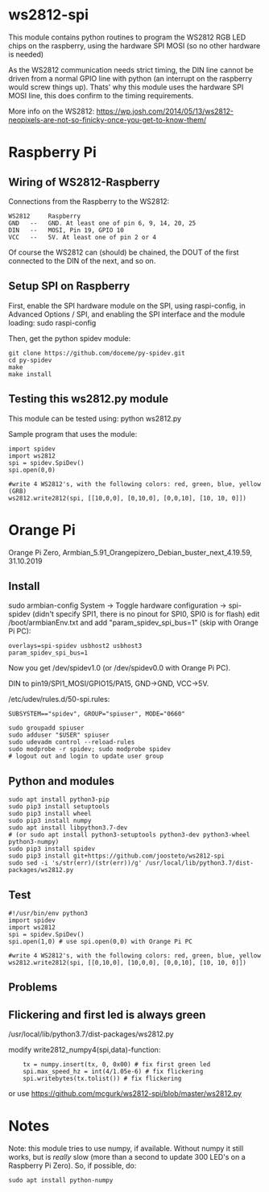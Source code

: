 # ws2812-spi
This module contains python routines to program the WS2812 RGB LED chips on the raspberry,
using the hardware SPI MOSI (so no other hardware is needed)

As the WS2812 communication needs strict timing, the DIN line cannot be driven from
a normal GPIO line with python (an interrupt on the raspberry would screw things up).
Thats' why this module uses the hardware SPI MOSI line, this does confirm to the
timing requirements.

More info on the WS2812: https://wp.josh.com/2014/05/13/ws2812-neopixels-are-not-so-finicky-once-you-get-to-know-them/

# Raspberry Pi

## Wiring of WS2812-Raspberry
Connections from the Raspberry to the WS2812:
```
WS2812     Raspberry
GND   --   GND. At least one of pin 6, 9, 14, 20, 25
DIN   --   MOSI, Pin 19, GPIO 10
VCC   --   5V. At least one of pin 2 or 4
```

Of course the WS2812 can (should) be chained, the DOUT of the first
connected to the DIN of the next, and so on.

## Setup SPI on Raspberry
First, enable the SPI hardware module on the SPI, using raspi-config, in
Advanced Options / SPI, and enabling the SPI interface and the module loading:
    sudo raspi-config


Then, get the python spidev module:
```
git clone https://github.com/doceme/py-spidev.git
cd py-spidev
make
make install
```

## Testing this ws2812.py module
This module can be tested using:
    python ws2812.py


Sample program that uses the module:
```
import spidev
import ws2812
spi = spidev.SpiDev()
spi.open(0,0)

#write 4 WS2812's, with the following colors: red, green, blue, yellow (GRB)
ws2812.write2812(spi, [[10,0,0], [0,10,0], [0,0,10], [10, 10, 0]])
```

# Orange Pi
Orange Pi Zero, Armbian_5.91_Orangepizero_Debian_buster_next_4.19.59, 31.10.2019

## Install
sudo armbian-config
System -> Toggle hardware configuration -> spi-spidev
(didn't specify SPI1, there is no pinout for SPI0, SPI0 is for flash)
edit /boot/armbianEnv.txt and add "param_spidev_spi_bus=1" (skip with Orange Pi PC):
```
overlays=spi-spidev usbhost2 usbhost3
param_spidev_spi_bus=1
```
Now you get /dev/spidev1.0 (or /dev/spidev0.0 with Orange Pi PC).

DIN to pin19/SPI1_MOSI/GPIO15/PA15, GND->GND, VCC->5V.

/etc/udev/rules.d/50-spi.rules:
```
SUBSYSTEM=="spidev", GROUP="spiuser", MODE="0660"
```

```
sudo groupadd spiuser
sudo adduser "$USER" spiuser
sudo udevadm control --reload-rules
sudo modprobe -r spidev; sudo modprobe spidev
# logout out and login to update user group
```

## Python and modules
```
sudo apt install python3-pip
sudo pip3 install setuptools
sudo pip3 install wheel
sudo pip3 install numpy
sudo apt install libpython3.7-dev
# (or sudo apt install python3-setuptools python3-dev python3-wheel python3-numpy)
sudo pip3 install spidev
sudo pip3 install git+https://github.com/joosteto/ws2812-spi
sudo sed -i 's/str(err)/(str(err))/g' /usr/local/lib/python3.7/dist-packages/ws2812.py
```

## Test
```
#!/usr/bin/env python3
import spidev
import ws2812
spi = spidev.SpiDev()
spi.open(1,0) # use spi.open(0,0) with Orange Pi PC

#write 4 WS2812's, with the following colors: red, green, blue, yellow
ws2812.write2812(spi, [[0,10,0], [10,0,0], [0,0,10], [10, 10, 0]])
```

## Problems

## Flickering and first led is always green
/usr/local/lib/python3.7/dist-packages/ws2812.py

modify write2812_numpy4(spi,data)-function:
```
    tx = numpy.insert(tx, 0, 0x00) # fix first green led
    spi.max_speed_hz = int(4/1.05e-6) # fix flickering
    spi.writebytes(tx.tolist()) # fix flickering
```
or use https://github.com/mcgurk/ws2812-spi/blob/master/ws2812.py

# Notes #
Note: this module tries to use numpy, if available.
Without numpy it still works, but is *really* slow (more than a second
to update 300 LED's on a Raspberry Pi Zero).
So, if possible, do:
```
sudo apt install python-numpy
```
